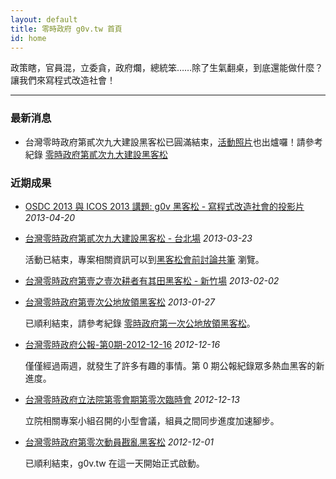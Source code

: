 ```yaml
---
layout: default
title: 零時政府 g0v.tw 首頁
id: home
---
```


政策瞎，官員混，立委貪，政府爛，總統笨……除了生氣翻桌，到底還能做什麼？讓我們來寫程式改造社會！

<hr />

### 最新消息

* 台灣零時政府第貳次九大建設黑客松已圓滿結束，[活動照片](http://www.flickr.com/photos/tkirby/sets/72157633079209796/)也出爐囉！請參考紀錄 [零時政府第貳次九大建設黑客松](http://www.tkirby.org/blog/?p=2151)

### 近期成果

* [OSDC 2013 與 ICOS 2013 講題: g0v 黑客松 - 寫程式改造社會的投影片](https://speakerdeck.com/tkirby/g0v-hei-ke-song-xie-cheng-shi-gai-zao-she-hui) <em class="time">2013-04-20</em>

* [台灣零時政府第貳次九大建設黑客松 - 台北場](http://registrano.com/events/g0v-hackath2n-taipei) <em class="time">2013-03-23</em>

   活動已結束，專案相關資訊可以到[黑客松會前討論共筆](http://bit.ly/g0v-hackath2n) 瀏覽。

* [台灣零時政府第壹之壹次耕者有其田黑客松 - 新竹場](http://registrano.com/events/g0v-hackath1n-hsinchu) <em class="time">2013-02-02</em>

* [台灣零時政府第壹次公地放領黑客松](https://hackpad.com/lIoCjaeMWzC) <em class="time">2013-01-27</em>

    已順利結束，請參考紀錄 [零時政府第一次公地放領黑客松](http://www.tkirby.org/blog/?p=2075)。

* [台灣零時政府公報-第0期-2012-12-16](communique/2012-12-16.html) <em class="time">2012-12-16</em>

    僅僅經過兩週，就發生了許多有趣的事情。第 0 期公報紀錄眾多熱血黑客的新進度。

* [台灣零時政府立法院第零會期第零次臨時會](http://registrano.com/events/ly-g0v-0/) <em class="time">2012-12-13</em>

    立院相關專案小組召開的小型會議，組員之間同步進度加速腳步。

* [台灣零時政府第零次動員戡亂黑客松](https://hackpad.com/ul6fMthof2S) <em class="time">2012-12-01</em>

    已順利結束，g0v.tw 在這一天開始正式啟動。

